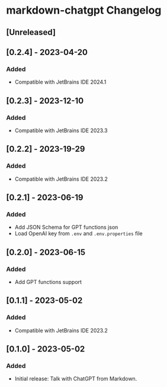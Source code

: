 <!-- Keep a Changelog guide -> https://keepachangelog.com -->

# markdown-chatgpt Changelog

## [Unreleased]

## [0.2.4] - 2023-04-20

### Added

- Compatible with JetBrains IDE 2024.1

## [0.2.3] - 2023-12-10

### Added

- Compatible with JetBrains IDE 2023.3

## [0.2.2] - 2023-19-29

### Added

- Compatible with JetBrains IDE 2023.2

## [0.2.1] - 2023-06-19

### Added

- Add JSON Schema for GPT functions json
- Load OpenAI key from `.env` and `.env.properties` file

## [0.2.0] - 2023-06-15

### Added

- Add GPT functions support

## [0.1.1] - 2023-05-02

### Added

- Compatible with JetBrains IDE 2023.2

## [0.1.0] - 2023-05-02

### Added

- Initial release: Talk with ChatGPT from Markdown.
